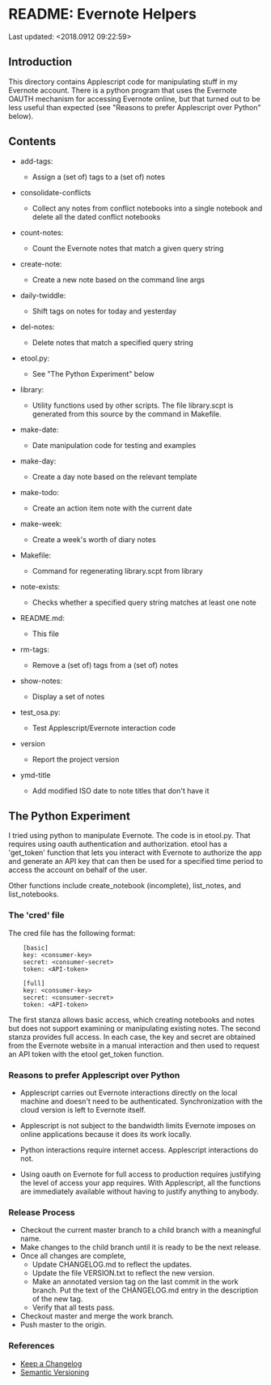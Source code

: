 # README: Evernote Helpers
Last updated: <2018.0912 09:22:59>


## Introduction

This directory contains Applescript code for manipulating stuff in my
Evernote account. There is a python program that uses the Evernote OAUTH
mechanism for accessing Evernote online, but that turned out to be less
useful than expected (see "Reasons to prefer Applescript over Python"
below).


## Contents

 * add-tags:
    * Assign a (set of) tags to a (set of) notes

 * consolidate-conflicts
    * Collect any notes from conflict notebooks into a single notebook and
      delete all the dated conflict notebooks

 * count-notes:
    * Count the Evernote notes that match a given query string

 * create-note:
    * Create a new note based on the command line args

 * daily-twiddle:
    * Shift tags on notes for today and yesterday

 * del-notes:
    * Delete notes that match a specified query string

 * etool.py:
    * See "The Python Experiment" below

 * library:
    * Utility functions used by other scripts. The file library.scpt is
      generated from this source by the command in Makefile.

 * make-date:
    * Date manipulation code for testing and examples

 * make-day:
    * Create a day note based on the relevant template

 * make-todo:
    * Create an action item note with the current date

 * make-week:
    * Create a week's worth of diary notes

 * Makefile:
    * Command for regenerating library.scpt from library

 * note-exists:
    * Checks whether a specified query string matches at least one note

 * README.md:
    * This file

 * rm-tags:
    * Remove a (set of) tags from a (set of) notes

 * show-notes:
    * Display a set of notes

 * test_osa.py:
    * Test Applescript/Evernote interaction code

 * version
    * Report the project version

 * ymd-title
    * Add modified ISO date to note titles that don't have it


## The Python Experiment

I tried using python to manipulate Evernote. The code is in etool.py. That
requires using oauth authentication and authorization. etool has a
'get_token' function that lets you interact with Evernote to authorize the
app and generate an API key that can then be used for a specified time
period to access the account on behalf of the user.

Other functions include create_notebook (incomplete), list_notes, and
list_notebooks.


### The 'cred' file

The cred file has the following format:

        [basic]
        key: <consumer-key>
        secret: <consumer-secret>
        token: <API-token>

        [full]
        key: <consumer-key>
        secret: <consumer-secret>
        token: <API-token>

The first stanza allows basic access, which creating notebooks and notes
but does not support examining or manipulating existing notes. The second
stanza provides full access. In each case, the key and secret are obtained
from the Evernote website in a manual interaction and then used to request
an API token with the etool get_token function.


### Reasons to prefer Applescript over Python

 * Applescript carries out Evernote interactions directly on the local
   machine and doesn't need to be authenticated. Synchronization with the
   cloud version is left to Evernote itself.

 * Applescript is not subject to the bandwidth limits Evernote imposes on
   online applications because it does its work locally.

 * Python interactions require internet access. Applescript interactions do
   not.

 * Using oauth on Evernote for full access to production requires
   justifying the level of access your app requires. With Applescript, all
   the functions are immediately available without having to justify
   anything to anybody.


### Release Process

  * Checkout the current master branch to a child branch with a meaningful
    name.
  * Make changes to the child branch until it is ready to be the next
    release.
  * Once all changes are complete,
      * Update CHANGELOG.md to reflect the updates.
      * Update the file VERSION.txt to reflect the new version.
      * Make an annotated version tag on the last commit in the work
        branch. Put the text of the CHANGELOG.md entry in the description
        of the new tag.
      * Verify that all tests pass.
  * Checkout master and merge the work branch.
  * Push master to the origin.


### References

  * [Keep a Changelog](https://keepachangelog.com/en/1.0.0/)
  * [Semantic Versioning](https://semver.org/)
